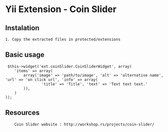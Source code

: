 Yii Extension - Coin Slider
=============================

Instalation
------------

    1. Copy the extracted files in protected/extensions

Basic usage
-----------
     $this->widget('ext.coinSlider.CoinSliderWidget', array(
        'items' => array(
            array('image' => 'path/to/image', 'alt' => 'alternative name', 'url' => 'on click url', 'info' => array(
                    'title' => 'Title', 'text' => 'Text text text.'
            )),
        )
    ));

Resources 
---------
        Coin Slider website : http://workshop.rs/projects/coin-slider/

